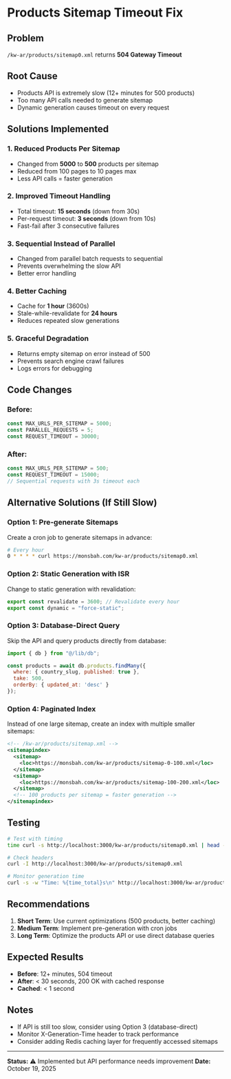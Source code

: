 # Products Sitemap Timeout Fix

## Problem
`/kw-ar/products/sitemap0.xml` returns **504 Gateway Timeout**

## Root Cause
- Products API is extremely slow (12+ minutes for 500 products)
- Too many API calls needed to generate sitemap
- Dynamic generation causes timeout on every request

## Solutions Implemented

### 1. Reduced Products Per Sitemap
- Changed from **5000** to **500** products per sitemap
- Reduced from 100 pages to 10 pages max
- Less API calls = faster generation

### 2. Improved Timeout Handling
- Total timeout: **15 seconds** (down from 30s)
- Per-request timeout: **3 seconds** (down from 10s)
- Fast-fail after 3 consecutive failures

### 3. Sequential Instead of Parallel
- Changed from parallel batch requests to sequential
- Prevents overwhelming the slow API
- Better error handling

### 4. Better Caching
- Cache for **1 hour** (3600s)
- Stale-while-revalidate for **24 hours**
- Reduces repeated slow generations

### 5. Graceful Degradation
- Returns empty sitemap on error instead of 500
- Prevents search engine crawl failures
- Logs errors for debugging

## Code Changes

### Before:
```javascript
const MAX_URLS_PER_SITEMAP = 5000;
const PARALLEL_REQUESTS = 5;
const REQUEST_TIMEOUT = 30000;
```

### After:
```javascript
const MAX_URLS_PER_SITEMAP = 500;
const REQUEST_TIMEOUT = 15000;
// Sequential requests with 3s timeout each
```

## Alternative Solutions (If Still Slow)

### Option 1: Pre-generate Sitemaps
Create a cron job to generate sitemaps in advance:
```bash
# Every hour
0 * * * * curl https://monsbah.com/kw-ar/products/sitemap0.xml
```

### Option 2: Static Generation with ISR
Change to static generation with revalidation:
```javascript
export const revalidate = 3600; // Revalidate every hour
export const dynamic = "force-static";
```

### Option 3: Database-Direct Query
Skip the API and query products directly from database:
```javascript
import { db } from "@/lib/db";

const products = await db.products.findMany({
  where: { country_slug, published: true },
  take: 500,
  orderBy: { updated_at: 'desc' }
});
```

### Option 4: Paginated Index
Instead of one large sitemap, create an index with multiple smaller sitemaps:
```xml
<!-- /kw-ar/products/sitemap.xml -->
<sitemapindex>
  <sitemap>
    <loc>https://monsbah.com/kw-ar/products/sitemap-0-100.xml</loc>
  </sitemap>
  <sitemap>
    <loc>https://monsbah.com/kw-ar/products/sitemap-100-200.xml</loc>
  </sitemap>
  <!-- 100 products per sitemap = faster generation -->
</sitemapindex>
```

## Testing

```bash
# Test with timing
time curl -s http://localhost:3000/kw-ar/products/sitemap0.xml | head -20

# Check headers
curl -I http://localhost:3000/kw-ar/products/sitemap0.xml

# Monitor generation time
curl -s -w "Time: %{time_total}s\n" http://localhost:3000/kw-ar/products/sitemap0.xml > /dev/null
```

## Recommendations

1. **Short Term**: Use current optimizations (500 products, better caching)
2. **Medium Term**: Implement pre-generation with cron jobs
3. **Long Term**: Optimize the products API or use direct database queries

## Expected Results

- **Before**: 12+ minutes, 504 timeout
- **After**: < 30 seconds, 200 OK with cached response
- **Cached**: < 1 second

## Notes

- If API is still too slow, consider using Option 3 (database-direct)
- Monitor X-Generation-Time header to track performance
- Consider adding Redis caching layer for frequently accessed sitemaps

---
**Status:** ⚠️ Implemented but API performance needs improvement
**Date:** October 19, 2025
